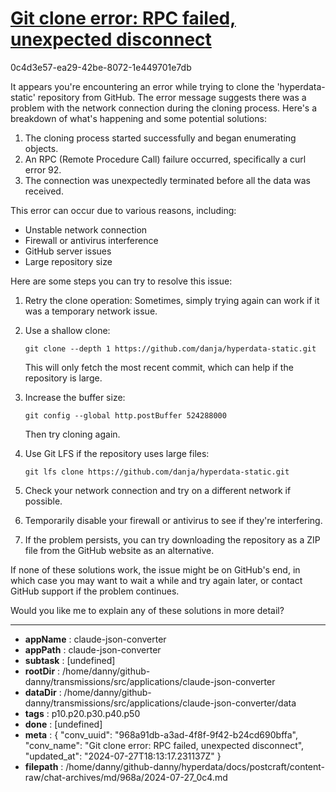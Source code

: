 # [Git clone error: RPC failed, unexpected disconnect](https://claude.ai/chat/968a91db-a3ad-4f8f-9f42-b24cd690bffa)

0c4d3e57-ea29-42be-8072-1e449701e7db

 It appears you're encountering an error while trying to clone the 'hyperdata-static' repository from GitHub. The error message suggests there was a problem with the network connection during the cloning process. Here's a breakdown of what's happening and some potential solutions:

1. The cloning process started successfully and began enumerating objects.
2. An RPC (Remote Procedure Call) failure occurred, specifically a curl error 92.
3. The connection was unexpectedly terminated before all the data was received.

This error can occur due to various reasons, including:
- Unstable network connection
- Firewall or antivirus interference
- GitHub server issues
- Large repository size

Here are some steps you can try to resolve this issue:

1. Retry the clone operation:
   Sometimes, simply trying again can work if it was a temporary network issue.

2. Use a shallow clone:
   ```
   git clone --depth 1 https://github.com/danja/hyperdata-static.git
   ```
   This will only fetch the most recent commit, which can help if the repository is large.

3. Increase the buffer size:
   ```
   git config --global http.postBuffer 524288000
   ```
   Then try cloning again.

4. Use Git LFS if the repository uses large files:
   ```
   git lfs clone https://github.com/danja/hyperdata-static.git
   ```

5. Check your network connection and try on a different network if possible.

6. Temporarily disable your firewall or antivirus to see if they're interfering.

7. If the problem persists, you can try downloading the repository as a ZIP file from the GitHub website as an alternative.

If none of these solutions work, the issue might be on GitHub's end, in which case you may want to wait a while and try again later, or contact GitHub support if the problem continues.

Would you like me to explain any of these solutions in more detail?

---

* **appName** : claude-json-converter
* **appPath** : claude-json-converter
* **subtask** : [undefined]
* **rootDir** : /home/danny/github-danny/transmissions/src/applications/claude-json-converter
* **dataDir** : /home/danny/github-danny/transmissions/src/applications/claude-json-converter/data
* **tags** : p10.p20.p30.p40.p50
* **done** : [undefined]
* **meta** : {
  "conv_uuid": "968a91db-a3ad-4f8f-9f42-b24cd690bffa",
  "conv_name": "Git clone error: RPC failed, unexpected disconnect",
  "updated_at": "2024-07-27T18:13:17.231137Z"
}
* **filepath** : /home/danny/github-danny/hyperdata/docs/postcraft/content-raw/chat-archives/md/968a/2024-07-27_0c4.md